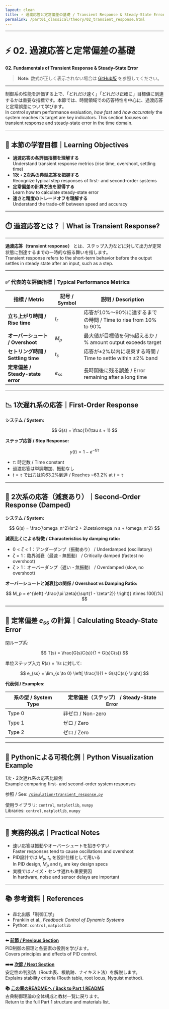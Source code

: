 ```yaml
---
layout: clean
title: ⚡️ 過渡応答と定常偏差の基礎 / Transient Response & Steady-State Error 
permalink: /part01_classical/theory/02_transient_response.html
---
```


---

# ⚡️ 02. 過渡応答と定常偏差の基礎  
**02. Fundamentals of Transient Response & Steady-State Error**

> **Note:** 数式が正しく表示されない場合は [GitHub版](https://github.com/Samizo-AITL/EduController/blob/main/part01_classical/theory/02_transient_response.md) を参照してください。

---

制御系の性能を評価する上で、「どれだけ速く」「どれだけ正確に」目標値に到達するかは重要な指標です。本節では、時間領域での応答特性を中心に、過渡応答と定常誤差について学びます。  
In control system performance evaluation, *how fast* and *how accurately* the system reaches its target are key indicators. This section focuses on transient response and steady-state error in the time domain.

---

## 🎯 本節の学習目標｜Learning Objectives

- **過渡応答の各評価指標を理解する**  
  Understand transient response metrics (rise time, overshoot, settling time)  
- **1次・2次系の典型応答を把握する**  
  Recognize typical step responses of first- and second-order systems  
- **定常偏差の計算方法を習得する**  
  Learn how to calculate steady-state error  
- **速さと精度のトレードオフを理解する**  
  Understand the trade-off between speed and accuracy

---

## ⏱️ 過渡応答とは？｜What is Transient Response?

---

**過渡応答（transient response）** とは、ステップ入力などに対して出力が定常状態に到達するまでの一時的な振る舞いを指します。  
Transient response refers to the short-term behavior before the output settles in steady state after an input, such as a step.

---

### ✅ 代表的な評価指標｜Typical Performance Metrics

| 指標 / Metric | 記号 / Symbol | 説明 / Description |
|---------------|--------------|--------------------|
| **立ち上がり時間 / Rise time** | $t_r$ | 応答が10%〜90%に達するまでの時間 / Time to rise from 10% to 90% |
| **オーバーシュート / Overshoot** | $M_p$ | 最大値が目標値を何％超えるか / % amount output exceeds target |
| **セトリング時間 / Settling time** | $t_s$ | 応答が±2%以内に収束する時間 / Time to settle within ±2% band |
| **定常偏差 / Steady-state error** | $e_{ss}$ | 長時間後に残る誤差 / Error remaining after a long time |

---

## 📉 1次遅れ系の応答｜First-Order Response

**システム / System:**

$$
G(s) = \frac{1}{\tau s + 1}
$$

**ステップ応答 / Step Response:**

$$
y(t) = 1 - e^{-t/\tau}
$$

- $\tau$: 時定数 / Time constant  
- 過渡応答は単調増加、振動なし  
- $t = \tau$ で出力は約63.2%到達 / Reaches ~63.2% at $t=\tau$

---

## 🎯 2次系の応答（減衰あり）｜Second-Order Response (Damped)

**システム / System:**

$$
G(s) = \frac{\omega_n^2}{s^2 + 2\zeta\omega_n s + \omega_n^2}
$$

**減衰比 $\zeta$ による特徴 / Characteristics by damping ratio:**

- $0 < \zeta < 1$：アンダーダンプ（振動あり） / Underdamped (oscillatory)  
- $\zeta = 1$：臨界減衰（最速・無振動） / Critically damped (fastest no overshoot)  
- $\zeta > 1$：オーバーダンプ（遅い・無振動） / Overdamped (slow, no overshoot)

**オーバーシュートと減衰比の関係 / Overshoot vs Damping Ratio:**

$$
M_p = e^{\left( -\frac{\pi \zeta}{\sqrt{1 - \zeta^2}} \right)} \times 100[\%]
$$

---

## 🎯 定常偏差 $e_{ss}$ の計算｜Calculating Steady-State Error

閉ループ系:

$$
T(s) = \frac{G(s)C(s)}{1 + G(s)C(s)}
$$

単位ステップ入力 $R(s) = 1/s$ に対して:

$$
e_{ss} = \lim_{s \to 0} \left[ \frac{1}{1 + G(s)C(s)} \right]
$$

**代表例 / Examples:**

| 系の型 / System Type | 定常偏差（ステップ） / Steady-State Error |
|----------------------|-------------------------------------------|
| Type 0 | 非ゼロ / Non-zero |
| Type 1 | ゼロ / Zero |
| Type 2 | ゼロ / Zero |

---

## 🧪 Pythonによる可視化例｜Python Visualization Example

1次・2次遅れ系の応答比較例  
Example comparing first- and second-order system responses  

参照 / See: [`/simulation/transient_response.py`](../simulation/transient_response.py)  

使用ライブラリ: `control`, `matplotlib`, `numpy`  
Libraries: `control`, `matplotlib`, `numpy`

---

## 💬 実務的視点｜Practical Notes

- 速い応答は振動やオーバーシュートを招きやすい  
  Faster responses tend to cause oscillations and overshoot  
- PID設計では $M_p$, $t_s$ を設計仕様として用いる  
  In PID design, $M_p$ and $t_s$ are key design specs  
- 実機ではノイズ・センサ遅れも重要要因  
  In hardware, noise and sensor delays are important

---

## 📚 参考資料｜References

- 森北出版「制御工学」  
- Franklin et al., *Feedback Control of Dynamic Systems*  
- Python: `control`, `matplotlib`

---

**⬅️ [前節 / Previous Section](https://samizo-aitl.github.io/EduController/part01_classical/theory/01_pid_control.html)**  
PID制御の原理と各要素の役割を学びます。  
Covers principles and effects of PID control.

**➡️➡️ [次節 / Next Section](https://samizo-aitl.github.io/EduController/part01_classical/theory/03_stability_methods.html)**  
安定性の判別法（Routh表、根軌跡、ナイキスト法）を解説します。  
Explains stability criteria (Routh table, root locus, Nyquist method).

**📚 [この章のREADMEへ / Back to Part 1 README](https://samizo-aitl.github.io/EduController/part01_classical/)**  
古典制御理論の全体構成と教材一覧に戻ります。  
Return to the full Part 1 structure and materials list.
